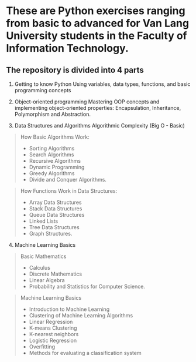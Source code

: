 # These are Python exercises ranging from basic to advanced for Van Lang University students in the Faculty of Information Technology.

## The repository is divided into 4 parts
1. Getting to know Python
Using variables, data types, functions, and basic programming concepts

2. Object-oriented programming
Mastering OOP concepts and implementing object-oriented properties: Encapsulation, Inheritance, Polymorphism and Abstraction.

3. Data Structures and Algorithms
Algorithmic Complexity (Big O - Basic)

> How Basic Algorithms Work: 
> * Sorting Algorithms
> * Search Algorithms
> * Recursive Algorithms 
> * Dynamic Programming
> * Greedy Algorithms
> * Divide and Conquer Algorithms.

> How Functions Work in Data Structures:
> * Array Data Structures
> * Stack Data Structures
> * Queue Data Structures
> * Linked Lists
> * Tree Data Structures
> * Graph Structures.

4. Machine Learning Basics
> Basic Mathematics 
> * Calculus 
> * Discrete Mathematics
> * Linear Algebra
> * Probability and Statistics for Computer Science.

> Machine Learning Basics
> * Introduction to Machine Learning
> * Clustering of Machine Learning Algorithms
> * Linear Regression
> * K-means Clustering
> * K-nearest neighbors
> * Logistic Regression
> * Overfitting
> * Methods for evaluating a classification system

